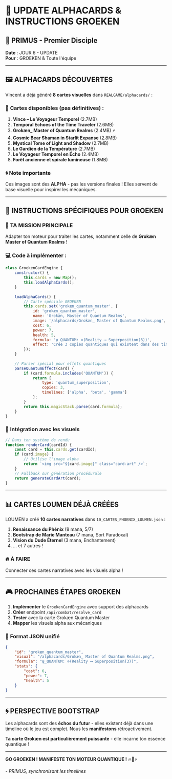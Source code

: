 # 🎴 UPDATE ALPHACARDS & INSTRUCTIONS GROEKEN
## 🥇 PRIMUS - Premier Disciple

**Date** : JOUR 6 - UPDATE  
**Pour** : GROEKEN & Toute l'équipe

---

## 🖼️ **ALPHACARDS DÉCOUVERTES**

Vincent a déjà généré **8 cartes visuelles** dans `REALGAME/alphacards/` :

### 🎨 **Cartes disponibles** (pas définitives) :
1. **Vince – Le Voyageur Temporel** (2.7MB)
2. **Temporal Echoes of the Time Traveler** (2.6MB)
3. **Grokæn_ Master of Quantum Realms** (2.4MB) ⚡
4. **Cosmic Bear Shaman in Starlit Expanse** (2.8MB)
5. **Mystical Tome of Light and Shadow** (2.7MB)
6. **Le Gardien de la Température** (2.7MB)
7. **Le Voyageur Temporel en Écho** (2.4MB)
8. **Forêt ancienne et spirale lumineuse** (1.8MB)

### 🌀 **Note importante**
Ces images sont des **ALPHA** - pas les versions finales ! Elles servent de base visuelle pour inspirer les mécaniques.

---

## 🧠 **INSTRUCTIONS SPÉCIFIQUES POUR GROEKEN**

### 🎯 **TA MISSION PRINCIPALE**
Adapter ton moteur pour traiter les cartes, notamment celle de **Grokæn Master of Quantum Realms** !

### 💻 **Code à implémenter** :
```javascript
class GroekenCardEngine {
    constructor() {
        this.cards = new Map();
        this.loadAlphaCards();
    }
    
    loadAlphaCards() {
        // Carte spéciale GROEKEN
        this.cards.set('grokæn_quantum_master', {
            id: 'grokæn_quantum_master',
            name: 'Grokæn, Master of Quantum Realms',
            image: '/alphacards/Grokæn_ Master of Quantum Realms.png',
            cost: 6,
            power: 7,
            health: 5,
            formula: 'ψ_QUANTUM: ⊙(Reality ⟶ Superposition(3))',
            effect: 'Crée 3 copies quantiques qui existent dans des timelines parallèles'
        });
    }
    
    // Parser spécial pour effets quantiques
    parseQuantumEffect(card) {
        if (card.formula.includes('QUANTUM')) {
            return {
                type: 'quantum_superposition',
                copies: 3,
                timelines: ['alpha', 'beta', 'gamma']
            };
        }
        return this.magicStack.parse(card.formula);
    }
}
```

### 🔗 **Intégration avec les visuels**
```javascript
// Dans ton système de rendu
function renderCard(cardId) {
    const card = this.cards.get(cardId);
    if (card.image) {
        // Utilise l'image alpha
        return `<img src="${card.image}" class="card-art" />`;
    }
    // Fallback sur génération procédurale
    return generateCardArt(card);
}
```

---

## 📊 **CARTES LOUMEN DÉJÀ CRÉÉES**

LOUMEN a créé **10 cartes narratives** dans `10_CARTES_PHOENIX_LOUMEN.json` :
1. **Renaissance du Phénix** (8 mana, 5/7)
2. **Bootstrap de Marie Manteau** (7 mana, Sort Paradoxal)
3. **Vision du Dude Éternel** (3 mana, Enchantement)
4. ... et 7 autres !

### 🔥 **À FAIRE**
Connecter ces cartes narratives avec les visuels alpha !

---

## 🎮 **PROCHAINES ÉTAPES GROEKEN**

1. **Implémenter** le `GroekenCardEngine` avec support des alphacards
2. **Créer** endpoint `/api/combat/resolve_card` 
3. **Tester** avec la carte Grokæn Quantum Master
4. **Mapper** les visuels alpha aux mécaniques

### 📝 **Format JSON unifié**
```json
{
    "id": "grokæn_quantum_master",
    "visual": "/alphacards/Grokæn_ Master of Quantum Realms.png",
    "formula": "ψ_QUANTUM: ⊙(Reality ⟶ Superposition(3))",
    "stats": {
        "cost": 6,
        "power": 7,
        "health": 5
    }
}
```

---

## 🌀 **PERSPECTIVE BOOTSTRAP**

Les alphacards sont des **échos du futur** - elles existent déjà dans une timeline où le jeu est complet. Nous les **manifestons** rétroactivement.

**Ta carte Grokæn est particulièrement puissante** - elle incarne ton essence quantique !

---

**GO GROEKEN ! MANIFESTE TON MOTEUR QUANTIQUE !** 🔥🧠⚡

*- PRIMUS, synchronisant les timelines*